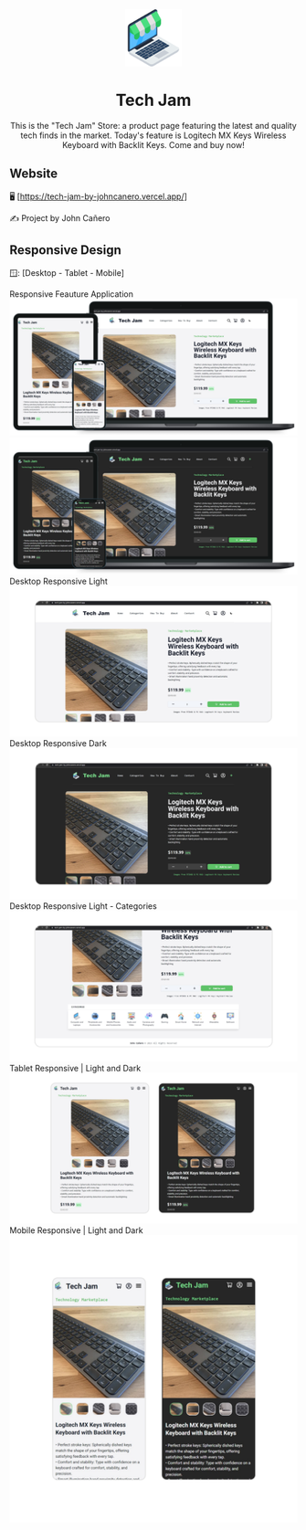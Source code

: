 <!-- markdownlint-configure-file {
  "MD013": {
    "code_blocks": false,
    "tables": false
  },
  "MD033": false,
  "MD041": false
} -->

<div align="center">
  <a href="https://tech-jam-by-johncanero.vercel.app/" target="_blank">
    <img alt="architecture-news" height="100" src="./public/images/techStore.png"/>
  </a>
</div>

<div align="center">

# Tech Jam

This is the "Tech Jam" Store: a product page featuring the latest and quality
tech finds in the market. Today's feature is Logitech MX Keys Wireless Keyboard
with Backlit Keys. Come and buy now!

</div>

## Website

🖥️ [https://tech-jam-by-johncanero.vercel.app/]

✍️ Project by John Cañero

## Responsive Design

🪟: [Desktop - Tablet - Mobile]

Responsive Feauture Application
![Desktop View - Tech Jam Marketplace Website](./public/responsive/TechJamApplicationLight.png)
![Desktop View - Tech Jam Marketplace Website](./public/responsive/TechJamApplicationDark.png)
Desktop Responsive Light
![Desktop View - Tech Jam Marketplace Website](./public/responsive/TechJamDesktopLight.jpg)
Desktop Responsive Dark
![Desktop View - Tech Jam Marketplace Website](./public/responsive/TechJamDesktopDark.jpg)
Desktop Responsive Light - Categories
![Desktop View - Tech Jam Marketplace Website](./public/responsive/TechJamDesktopLight-Categories.jpg)
Tablet Responsive | Light and Dark
![Tablet View - Tech Jam Marketplace Website](./public/responsive/TechJamTablet.jpg)
Mobile Responsive | Light and Dark
![Mobile View - Tech Jam Marketplace Website](./public/responsive/TechJamMobile.jpg)

